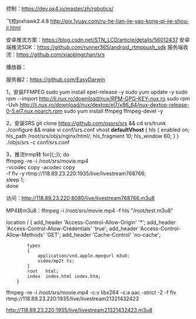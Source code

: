 控制：https://dev.px4.io/master/zh/robotics/

飞控pixhawk2.4.8
http://pix.1yuav.com/ru-he-lian-jie-yao-kong-qi-jie-shou-ji.html

安卓推流方案：https://blog.csdn.net/STN_LCD/article/details/56012437
安卓端推流SDK：https://github.com/runner365/android_rtmppush_sdk
服务端收流：https://github.com/xiaobingchan/srs

播放器：

服务器2：https://github.com/EasyDarwin

1，安装FFMPEG
sudo yum install epel-release -y
sudo yum update -y
sudo rpm --import http://li.nux.ro/download/nux/RPM-GPG-KEY-nux.ro
sudo rpm -Uvh http://li.nux.ro/download/nux/dextop/el7/x86_64/nux-dextop-release-0-5.el7.nux.noarch.rpm
sudo yum install ffmpeg ffmpeg-devel -y

2，安装SRS
git clone https://github.com/ossrs/srs &&
cd srs/trunk
./configure && make
vi conf/srs.conf
vhost __defaultVhost__ {
   hls {
        enabled         on;
        hls_path        /root/srs/objs/nginx/html/;
        hls_fragment    10;
        hls_window      60;
    }
}
./objs/srs -c conf/srs.conf

3，推流trmp转
for((;;)); do \
    ffmpeg -re -i /root/srs/movie.mp4  \
    -vcodec copy -acodec copy \
    -f flv -y rtmp://118.89.23.220:1935/live/livestream768766; \
    sleep 1; \
done

访问：http://118.89.23.220:8080/live/livestream768766.m3u8

MP4转m3u8：ffmpeg -i /root/srs/movie.mp4 -f hls "/root/test.m3u8"


location / {
		    add_header 'Access-Control-Allow-Origin' '*';
            add_header 'Access-Control-Allow-Credentials' 'true';
            add_header 'Access-Control-Allow-Methods' 'GET';
            add_header 'Cache-Control' 'no-cache';
             
            types
            {
                application/vnd.apple.mpegurl m3u8;
                video/mp2t ts;
            }
            root   html;
            index  index.html index.htm;
        }


ffmpeg  -re -i /root/srs/movie.mp4 -c:v libx264 -c:a aac -strict -2 -f flv rtmp://118.89.23.220:1935/live/livestream21321432423

http://118.89.23.220:1935/live/livestream21321432423.m3u8